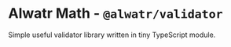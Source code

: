 # Alwatr Math - `@alwatr/validator`

Simple useful validator library written in tiny TypeScript module.
